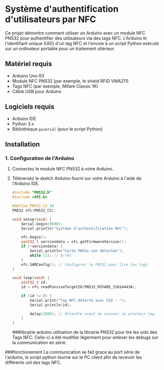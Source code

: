 # Système d'authentification d'utilisateurs par NFC

Ce projet démontre comment utiliser un Arduino avec un module NFC PN532 pour authentifier des utilisateurs via des tags NFC. L'Arduino lit l'identifiant unique (UID) d'un tag NFC et l'envoie à un script Python exécuté sur un ordinateur portable pour un traitement ultérieur.

## Matériel requis
- Arduino Uno R3
- Module NFC PN532 (par exemple, le shield RFID VMA211)
- Tags NFC (par exemple, Mifare Classic 1K)
- Câble USB pour Arduino

## Logiciels requis
- Arduino IDE
- Python 3.x
- Bibliothèque `pyserial` (pour le script Python)

## Installation

### 1. Configuration de l'Arduino
1. Connectez le module NFC PN532 à votre Arduino.
2. Téléversez le sketch Arduino fourni sur votre Arduino à l'aide de l'Arduino IDE.

   ```cpp
   #include "PN532.h"
   #include <SPI.h>

   #define PN532_CS 10
   PN532 nfc(PN532_CS);

   void setup(void) {
       Serial.begin(9600);
       Serial.println("Système d'authentification NFC");

       nfc.begin();
       uint32_t versiondata = nfc.getFirmwareVersion();
       if (!versiondata) {
           Serial.println("Carte PN53x non détectée");
           while (1); // Arrêt
       }
       nfc.SAMConfig(); // Configurer le PN532 pour lire les tags
   }

   void loop(void) {
       uint32_t id;
       id = nfc.readPassiveTargetID(PN532_MIFARE_ISO14443A);

       if (id != 0) {
           Serial.print("Tag NFC détecté avec UID : ");
           Serial.println(id);

           delay(2000); // Attendre avant de scanner le prochain tag
       }
   }
   ```
   ###librairie arduino
   utilisation de la librairie PN532 pour lire les uids des Tags NFC. Celle-ci a été modifier légerment pour enlever les debugs sur la communication en série.

  ###fonctionement
  La communication se fait grace au port série de l'arduino, le script python tourne sur le  PC client afin de recevoir les différents uid des tags NFC.
